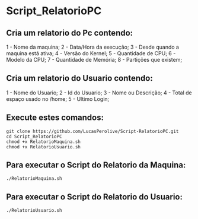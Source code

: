 # Script_RelatorioPC
## Cria um relatorio do Pc contendo:
1 - Nome da maquina;
2 - Data/Hora da execução;
3 - Desde quando a maquina está ativa;
4 - Versão do Kernel;
5 - Quantidade de CPU;
6 - Modelo da CPU;
7 - Quantidade de Memória;
8 - Partições que existem;

## Cria um relatorio do Usuario contendo:
1 - Nome do Usuario;
2 - Id do Usuario;
3 - Nome ou Descrição;
4 - Total de espaço usado no /home;
5 - Ultimo Login;


## Execute estes comandos:
```
git clone https://github.com/LucasPerolive/Script-RelatorioPC.git
cd Script_RelatorioPC
chmod +x RelatorioMaquina.sh
chmod +x RelatorioUsuario.sh
```

## Para executar o Script do Relatorio da Maquina:
```
./RelatorioMaquina.sh
```

## Para executar o Script do Relatorio do Usuario:
```
./RelatorioUsuario.sh
```
